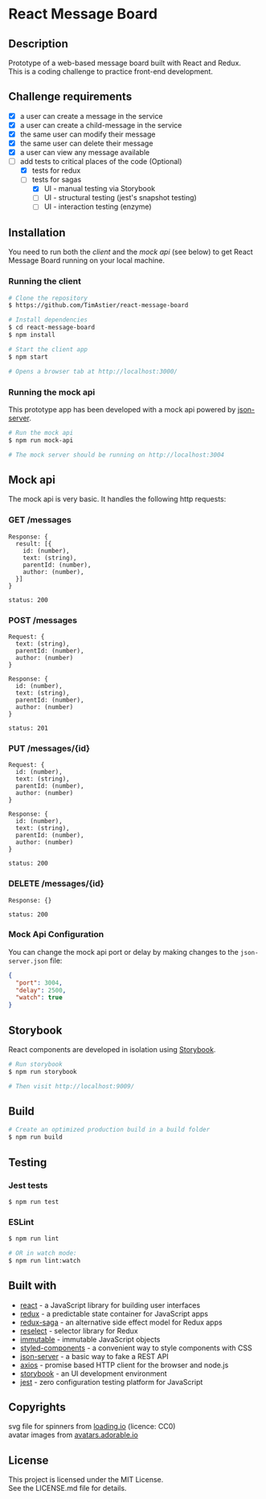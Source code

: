 # React Message Board

## Description
Prototype of a web-based message board built with React and Redux.  
This is a coding challenge to practice front-end development.

## Challenge requirements

- [x] a user can create a message in the service
- [x] a user can create a child-message in the service
- [x] the same user can modify their message
- [x] the same user can delete their message
- [x] a user can view any message available
- [ ] add tests to critical places of the code (Optional)
  - [x] tests for redux
  - [ ] tests for sagas
    - [x] UI - manual testing via Storybook
    - [ ] UI - structural testing (jest's snapshot testing)
    - [ ] UI - interaction testing (enzyme)

## Installation

You need to run both the *client* and the *mock api* (see below) to get React Message Board running on your local machine.

### Running the client

```sh
# Clone the repository
$ https://github.com/TimAstier/react-message-board

# Install dependencies
$ cd react-message-board
$ npm install

# Start the client app
$ npm start

# Opens a browser tab at http://localhost:3000/
```

### Running the mock api

This prototype app has been developed with a mock api powered by [json-server](https://github.com/typicode/json-server).  

```sh
# Run the mock api
$ npm run mock-api

# The mock server should be running on http://localhost:3004
```

## Mock api

The mock api is very basic. It handles the following http requests:

### GET /messages  
```
Response: {
  result: [{
  	id: (number),
  	text: (string),
  	parentId: (number),
  	author: (number),
  }]
}

status: 200
```

### POST /messages
```
Request: {
  text: (string),
  parentId: (number),
  author: (number)
}

Response: {
  id: (number),
  text: (string),
  parentId: (number),
  author: (number)
}

status: 201
```

### PUT /messages/{id}
```
Request: {
  id: (number),
  text: (string),
  parentId: (number),
  author: (number)
}

Response: {
  id: (number),
  text: (string),
  parentId: (number),
  author: (number)  
}

status: 200
```

### DELETE /messages/{id}
```
Response: {}

status: 200
```

### Mock Api Configuration

You can change the mock api port or delay by making changes to the ```json-server.json``` file:

```json
{
  "port": 3004,
  "delay": 2500,
  "watch": true
}
```

## Storybook
React components are developed in isolation using [Storybook](https://storybook.js.org/).

```sh
# Run storybook
$ npm run storybook

# Then visit http://localhost:9009/
```

## Build

```sh
# Create an optimized production build in a build folder
$ npm run build
```

## Testing

### Jest tests
```
$ npm run test
```

### ESLint
```sh
$ npm run lint

# OR in watch mode:
$ npm run lint:watch
```

## Built with
- [react](https://reactjs.org/) - a JavaScript library for building user interfaces
- [redux](https://redux.js.org/) - a predictable state container for JavaScript apps 
- [redux-saga](https://github.com/redux-saga/redux-saga) - an alternative side effect model for Redux apps 
- [reselect](https://github.com/reduxjs/reselect) - selector library for Redux
- [immutable](https://facebook.github.io/immutable-js/) - immutable JavaScript objects
- [styled-components](https://www.styled-components.com/) - a convenient way to style components with CSS
- [json-server](https://github.com/typicode/json-server) - a basic way to fake a REST API
- [axios](https://github.com/axios/axios) - promise based HTTP client for the browser and node.js
- [storybook](https://storybook.js.org/) - an UI development environment  
- [jest](https://jestjs.io/) - zero configuration testing platform for JavaScript

## Copyrights

svg file for spinners from [loading.io](loading.io) (licence: CC0)  
avatar images from [avatars.adorable.io](http://avatars.adorable.io/)  

## License

This project is licensed under the MIT License.  
See the LICENSE.md file for details.
